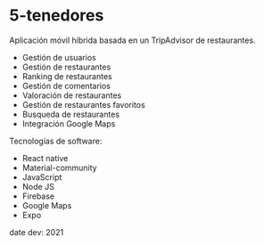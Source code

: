 # 5-tenedores
Aplicación móvil híbrida basada en un TripAdvisor de restaurantes.
  - Gestión de usuarios
  - Gestión de restaurantes
  - Ranking de restaurantes
  - Gestión de comentarios
  - Valoración de restaurantes
  - Gestión de restaurantes favoritos
  - Busqueda de restaurantes
  - Integración Google Maps

Tecnologías de software:
  - React native
  - Material-community
  - JavaScript
  - Node JS
  - Firebase
  - Google Maps
  - Expo

date dev: 2021
